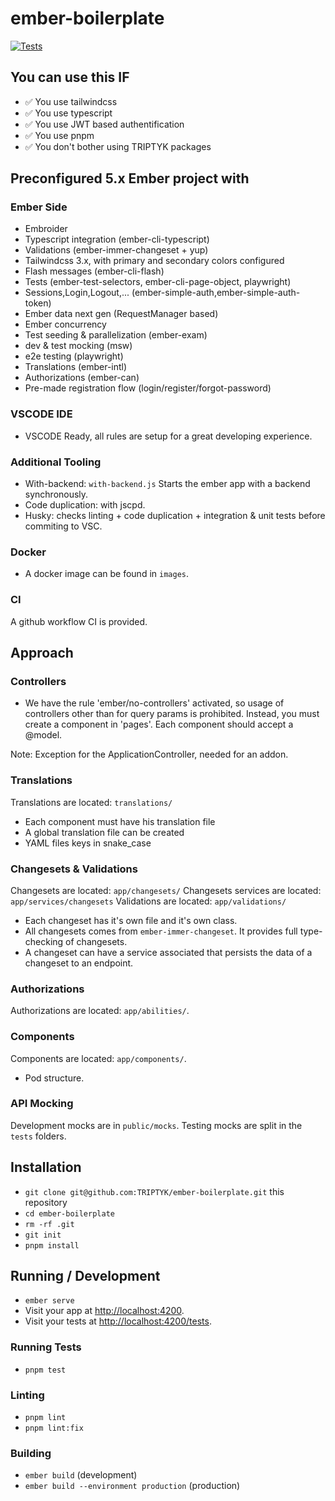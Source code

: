 # ember-boilerplate

[![Tests](https://github.com/TRIPTYK/ember-boilerplate/actions/workflows/ci.yml/badge.svg)](https://github.com/TRIPTYK/ember-boilerplate/actions/workflows/ci.yml)

## You can use this IF

- ✅ You use tailwindcss
- ✅ You use typescript
- ✅ You use JWT based authentification
- ✅ You use pnpm
- ✅ You don't bother using TRIPTYK packages

## Preconfigured 5.x Ember project with

### Ember Side

- Embroider
- Typescript integration (ember-cli-typescript)
- Validations (ember-immer-changeset + yup)
- Tailwindcss 3.x, with primary and secondary colors configured
- Flash messages (ember-cli-flash)
- Tests (ember-test-selectors, ember-cli-page-object, playwright)
- Sessions,Login,Logout,... (ember-simple-auth,ember-simple-auth-token)
- Ember data next gen (RequestManager based)
- Ember concurrency
- Test seeding & parallelization (ember-exam)
- dev & test mocking (msw)
- e2e testing (playwright)
- Translations (ember-intl)
- Authorizations (ember-can)
- Pre-made registration flow (login/register/forgot-password)

### VSCODE IDE

- VSCODE Ready, all rules are setup for a great developing experience.

### Additional Tooling

- With-backend: `with-backend.js` Starts the ember app with a backend synchronously.
- Code duplication: with jscpd.
- Husky: checks linting + code duplication + integration & unit tests before commiting to VSC.

### Docker

- A docker image can be found in `images`.

### CI

A github workflow CI is provided.

## Approach

### Controllers

- We have the rule 'ember/no-controllers' activated, so usage of controllers other than for query params is prohibited. Instead, you must create a component in 'pages'. Each component should accept a @model.

Note: Exception for the ApplicationController, needed for an addon.

### Translations

Translations are located: `translations/`

- Each component must have his translation file
- A global translation file can be created
- YAML files keys in snake_case

### Changesets & Validations

Changesets are located: `app/changesets/`
Changesets services are located: `app/services/changesets`
Validations are located: `app/validations/`

- Each changeset has it's own file and it's own class.
- All changesets comes from `ember-immer-changeset`. It provides full type-checking of changesets.
- A changeset can have a service associated that persists the data of a changeset to an endpoint.

### Authorizations

Authorizations are located: `app/abilities/`.

### Components

Components are located: `app/components/`.

- Pod structure.

### API Mocking

Development mocks are in `public/mocks`.
Testing mocks are split in the `tests` folders.

## Installation

- `git clone git@github.com:TRIPTYK/ember-boilerplate.git` this repository
- `cd ember-boilerplate`
- `rm -rf .git`
- `git init`
- `pnpm install`

## Running / Development

- `ember serve`
- Visit your app at [http://localhost:4200](http://localhost:4200).
- Visit your tests at [http://localhost:4200/tests](http://localhost:4200/tests).

### Running Tests

- `pnpm test`

### Linting

- `pnpm lint`
- `pnpm lint:fix`

### Building

- `ember build` (development)
- `ember build --environment production` (production)
